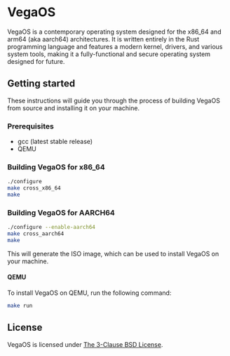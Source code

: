 # VegaOS
VegaOS is a contemporary operating system designed for the x86_64 and arm64 (aka aarch64) architectures. It is written entirely in the Rust programming language and features a modern kernel, drivers, and various system tools, making it a fully-functional and secure operating system designed for future.

## Getting started
These instructions will guide you through the process of building VegaOS from source and installing it on your machine.

### Prerequisites
- gcc (latest stable release)
- QEMU

### Building VegaOS for x86_64

```bash
./configure
make cross_x86_64
make
```

### Building VegaOS for AARCH64
```bash
./configure --enable-aarch64
make cross_aarch64
make
```

This will generate the ISO image, which can be used to install VegaOS on your machine.

#### QEMU
To install VegaOS on QEMU, run the following command:
```bash
make run
```

## License
VegaOS is licensed under [The 3-Clause BSD License](LICENSE).
